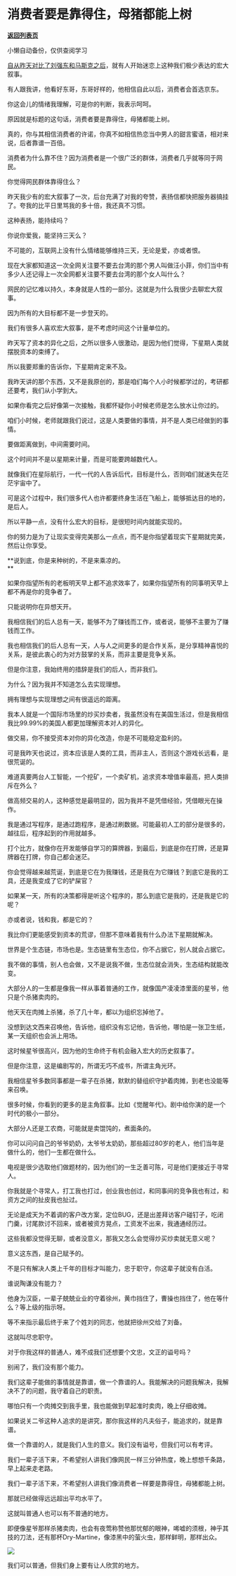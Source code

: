 # 消费者要是靠得住，母猪都能上树

[**返回列表页**](/gzh/记忆承载)

小懒自动备份，仅供查阅学习

[自从昨天对比了刘强东和马斯克之后](http://mp.weixin.qq.com/s?__biz=MzU3NDc5Nzc0NQ==&mid=2247521234&idx=1&sn=ffa022e884efa50d5e557d2cc182e7e3&chksm=fd2e310cca59b81a60cccf0884d71755dc03d5b9b8d80cfb71ffe5a65e7ee66677ec34c27f65&scene=21#wechat_redirect)，就有人开始迷恋上这种我们极少表达的宏大叙事。

有人跟我讲，他看好东哥，东哥好样的，他相信自此以后，消费者会首选京东。

你这会儿的情绪我理解，可是你的判断，我表示呵呵。  

原因就是标题的这句话，消费者要是靠得住，母猪都能上树。  

真的，你与其相信消费者的许诺，你真不如相信热恋当中男人的甜言蜜语，相对来说，后者靠谱一百倍。  

消费者为什么靠不住？因为消费者是一个很广泛的群体，消费者几乎就等同于网民。  

你觉得网民群体靠得住么？  

昨天我少有的宏大叙事了一次，后台充满了对我的夸赞，表扬信都快把服务器搞挂了。夸我的比平日里骂我的多十倍，我还真不习惯。

这种表扬，能持续吗？  

你说你爱我，能坚持三天么？  

不可能的，互联网上没有什么情绪能够维持三天，无论是爱，亦或者恨。

现在大家都知道这一次全网关注要不要去台湾的那个男人叫做汪小菲，你们当中有多少人还记得上一次全网都关注要不要去台湾的那个女人叫什么？

网民的记忆难以持久，本身就是人性的一部分。这就是为什么我很少去聊宏大叙事。

因为所有的大目标都不是一步登天的。

我们有很多人喜欢宏大叙事，是不考虑时间这个计量单位的。

昨天写了资本的异化之后，之所以很多人很激动，是因为他们觉得，下星期人类就摆脱资本的束缚了。  

所以我要郑重的告诉你，下星期肯定来不及。  

我昨天讲的那个东西，又不是我原创的，那是咱们每个人小时候都学过的，考研都还要考，我们从小学到大。  

如果你看完之后好像第一次接触，我都怀疑你小时候老师是怎么放水让你过的。  

咱们小时候，老师就跟我们说过，这是人类要做的事情，并不是人类已经做到的事情。  

要做距离做到，中间需要时间。  

这个时间并不是以星期来计量，而是可能要跨越数代人。  

就像我们在星际航行，一代一代的人告诉后代，目标是什么，否则咱们就迷失在茫茫宇宙中了。  

可是这个过程中，我们很多代人也许都要终身生活在飞船上，能够抵达目的地的，是后人。  

所以平静一点，没有什么宏大的目标，是很短时间内就能实现的。  

你的努力是为了让现实变得完美那么一点点，而不是你指望着现实下星期就完美，然后让你享受。  

 **说到底，你是来种树的，不是来乘凉的。  
**

如果你指望所有的老板明天早上都不追求效率了，如果你指望所有的同事明天早上都不再是你的竞争者了。  

只能说明你在异想天开。

我相信我们的后人总有一天，能够不为了赚钱而工作，或者说，能够不主要为了赚钱而工作。  

我也相信我们的后人总有一天，人与人之间更多的是合作关系，是分享精神喜悦的关系，是彼此衷心的为对方鼓掌的关系，而非主要是竞争关系。

但是你注意，我始终用的措辞是我们的后人，而非我们。  

为什么？因为我并不知道怎么去实现理想。  

拥有理想与实现理想之间有很遥远的距离。

我本人就是一个国际市场里的炒买炒卖者，我虽然没有在美国生活过，但是我相信我比99.99%的美国人都更加理解资本对人的异化。  

做交易，你不接受资本对你的异化改造，你是不可能稳定盈利的。  

可是我昨天也说过，资本应该是人类的工具，而非主人，否则这个游戏长远看，是很荒诞的。  

难道真要两台人工智能，一个挖矿，一个卖矿机，追求资本增值率最高，把人类排斥在外么？

做高频交易的人，这种感觉是最明显的，因为我并不是凭借经验，凭借眼光在操作。  

我是通过写程序，是通过跑程序，是通过刷数据。可能最初人工的部分是很多的，越往后，程序起到的作用就越多。  

打个比方，就像你在开发能够自学习的算牌器，到最后，到底是你在打牌，还是算牌器在打牌，你自己都会迷茫。  

你会觉得越来越荒诞，到底是它在为我赚钱，还是我在为它赚钱？到底它是我的工具，还是我变成了它的铲屎官？  

如果某一天，所有的决策都得是听这个程序的，那么到底它是我的，还是我是它的呢？  

亦或者说，钱和我，都是它的？

我比你们更能感受到资本的荒谬，但那不意味着我有什么办法下星期就解决。  

世界是个生态链，市场也是。生态链里有生态位，你不占据它，别人就会占据它。  

我不做的事情，别人也会做，又不是说我不做，生态位就会消失，生态结构就能改变。

大部分人的一生都是像我一样从事着普通的工作，就像国产凌凌漆里面的星爷，他只是个杀猪卖肉的。  

他天天在肉摊上杀猪，杀了几十年，都以为组织忘掉他了。  

没想到达文西来召唤他，告诉他，组织没有忘记他，告诉他，哪怕是一张卫生纸，某一天组织也会派上用场。  

这时候星爷很高兴，因为他的生命终于有机会融入宏大的历史叙事了。  

但是你注意，这是编剧写的，所谓无巧不成书，所谓主角光环。  

我相信星爷多数同事都是一辈子在杀猪，默默的替组织守护着肉摊，到老也没能等来召唤。  

很多时候，你看到的更多的是主角叙事。比如《觉醒年代》。剧中给你演的是一个时代的极小一部分。  

大部分人还是工农商，可能就是卖馄饨的，煮面条的。  

你可以问问自己的爷爷奶奶，太爷爷太奶奶，那些超过80岁的老人，他们当年是做什么的，他们一生都在做什么。  

电视是很少选取他们做题材的，因为他们的一生乏善可陈，可是他们更接近于寻常人。

你我就是个寻常人，打工我也打过，创业我也创过，和同事间的竞争我也有过，和资方之间的扯皮我也扯过。

无论是成天为不着调的客户改方案，定位BUG，还是出差拜访客户碰钉子，吃闭门羹，讨尾款讨不回来，或者被资方晃点，工资发不出来，我通通经历过。  

这些我都没觉得无聊，或者没意义，那我又怎么会觉得炒买炒卖就无意义呢？  

意义这东西，是自己赋予的。  

不是只有解决人类上千年的目标才叫能力，忠于职守，你这辈子就没有白活。

谁说陶谦没有能力？

他身为汉臣，一辈子兢兢业业的守着徐州，黄巾挡住了，曹操也挡住了，他在等什么？等上级的指示呀。

等不来指示最后终于来了个姓刘的同志，他就把徐州交给了刘备。  

这就叫尽忠职守。

对于你我这样的普通人，难不成我们还想要个文忠，文正的谥号吗？

别闹了，我们没有那个能力。  

我们这辈子能做的事情就是靠谱，做一个靠谱的人。我能解决的问题我解决，我解决不了的问题，我守着自己的职责。

哪怕只有一个肉摊交到我手里，我也能做到早起准时卖肉，晚上仔细收摊。  

如果说关二爷这种人追求的是讲究，那你我这样的凡夫俗子，能追求的，就是靠谱。

做一个靠谱的人，就是我们人生的意义。我们没有谥号，但我们可以有考评。

我们一辈子活下来，不希望别人讲我们像网民一样三分钟热度，晚上想想千条路，早上起来走老路。

我们一辈子活下来，不希望别人讲我们像消费者一样要是靠得住，母猪都能上树。

那就已经做得远远超出平均水平了。

这就叫普通人也可以有不普通的地方。  

即便像星爷那样杀猪卖肉，也会有夜莺称赞他那忧郁的眼神，唏嘘的须根，神乎其技的刀法，还有那杯Dry-Martine，像漆黑中的萤火虫，那样鲜明，那样出众。

![](https://mmbiz.qpic.cn/mmbiz_jpg/VToK8ByghCgmKvaTJB1mj8Eicicdr4wuicBRmBg1Sdh16A606lk7bPgp6yjPibUIrCwdNQsfrRYPNn9Dicg8hjCeTWA/640?wx_fmt=jpeg)

我们可以普通，但我们身上要有让人欣赏的地方。

